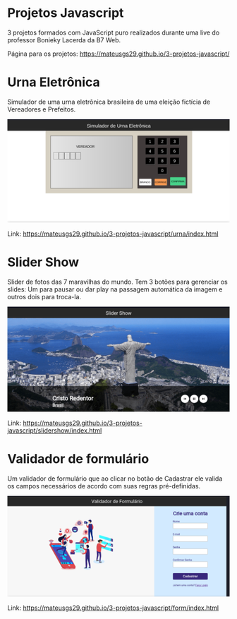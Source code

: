 # Projetos Javascript
3 projetos formados com JavaScript puro realizados durante uma live do professor Bonieky Lacerda da B7 Web.

Página para os projetos: https://mateusgs29.github.io/3-projetos-javascript/

# Urna Eletrônica
Simulador de uma urna eletrônica brasileira de uma eleição fictícia de Vereadores e Prefeitos. 

![Print do projeto de Urna Eletrônica](prints/urna.png)

Link: https://mateusgs29.github.io/3-projetos-javascript/urna/index.html

# Slider Show
Slider de fotos das 7 maravilhas do mundo. Tem 3 botões para gerenciar os slides: Um para pausar ou dar play na passagem automática da imagem e outros dois para troca-la.

![Print do projeto de Slider Show](prints/slider.png)

Link: https://mateusgs29.github.io/3-projetos-javascript/slidershow/index.html

# Validador de formulário
Um validador de formulário que ao clicar no botão de Cadastrar ele valida os campos necessários de acordo com suas regras pré-definidas.

![Print do projeto de Validador de Formulário](prints/form.png)

Link: https://mateusgs29.github.io/3-projetos-javascript/form/index.html